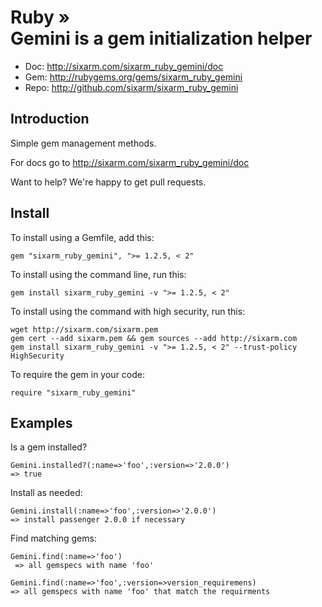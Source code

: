 # Ruby » <br> Gemini is a gem initialization helper

* Doc: <http://sixarm.com/sixarm_ruby_gemini/doc>
* Gem: <http://rubygems.org/gems/sixarm_ruby_gemini>
* Repo: <http://github.com/sixarm/sixarm_ruby_gemini>
<!--HEADER-SHUT-->


## Introduction

Simple gem management methods.

For docs go to <http://sixarm.com/sixarm_ruby_gemini/doc>

Want to help? We're happy to get pull requests.



<!--INSTALL-OPEN-->

## Install

To install using a Gemfile, add this:

    gem "sixarm_ruby_gemini", ">= 1.2.5, < 2"

To install using the command line, run this:

    gem install sixarm_ruby_gemini -v ">= 1.2.5, < 2"

To install using the command with high security, run this:

    wget http://sixarm.com/sixarm.pem
    gem cert --add sixarm.pem && gem sources --add http://sixarm.com
    gem install sixarm_ruby_gemini -v ">= 1.2.5, < 2" --trust-policy HighSecurity

To require the gem in your code:

    require "sixarm_ruby_gemini"

<!--INSTALL-SHUT-->


## Examples

Is a gem installed?

    Gemini.installed?(:name=>'foo',:version=>'2.0.0')
    => true

Install as needed:

    Gemini.install(:name=>'foo',:version=>'2.0.0')
    => install passenger 2.0.0 if necessary

Find matching gems:

    Gemini.find(:name=>'foo')
     => all gemspecs with name 'foo'

    Gemini.find(:name=>'foo',:version=>version_requiremens)
    => all gemspecs with name 'foo' that match the requirments
